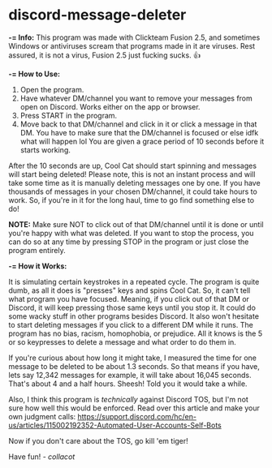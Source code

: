 # discord-message-deleter

**-= Info:**
This program was made with Clickteam Fusion 2.5, and sometimes Windows or antiviruses scream that programs made in it are viruses. 
Rest assured, it is not a virus, Fusion 2.5 just fucking sucks. :thumbsup:

**-= How to Use:**
1. Open the program.
2. Have whatever DM/channel you want to remove your messages from open on Discord. Works either on the app or browser.
3. Press START in the program. 
4. Move back to that DM/channel and click in it or click a message in that DM. You have to make sure that the DM/channel is focused or else idfk what will happen lol
You are given a grace period of 10 seconds before it starts working.

After the 10 seconds are up, Cool Cat should start spinning and messages will start being deleted!
Please note, this is not an instant process and will take some time as it is manually deleting messages one by one. 
If you have thousands of messages in your chosen DM/channel, it could take hours to work. So, if you're in it for the long haul, time to go find something else to do!

**NOTE:** Make sure NOT to click out of that DM/channel until it is done or until you're happy with what was deleted.
If you want to stop the process, you can do so at any time by pressing STOP in the program or just close the program entirely.

**-= How it Works:**

It is simulating certain keystrokes in a repeated cycle. The program is quite dumb, as all it does is "presses" keys and spins Cool Cat. So, it can't tell what program you have focused. 
Meaning, if you click out of that DM or Discord, it will keep pressing those same keys until you stop it. It could do some wacky stuff in other programs besides Discord. 
It also won't hesitate to start deleting messages if you click to a different DM while it runs. The program has no bias, racism, homophobia, or prejudice. All it knows is the 5 or so keypresses to delete a message and what order to do them in.

If you're curious about how long it might take, I measured the time for one message to be deleted to be about 1.3 seconds. So that means if you have, lets say 12,342 messages for example, it will take about 16,045 seconds. That's about 4 and a half hours. Sheesh! Told you it would take a while.

Also, I think this program is *technically* against Discord TOS, but I'm not sure how well this would be enforced. Read over this article and make your own judgment calls: https://support.discord.com/hc/en-us/articles/115002192352-Automated-User-Accounts-Self-Bots

Now if you don't care about the TOS, go kill 'em tiger!

Have fun!
_- collacot_
